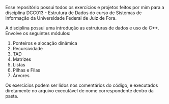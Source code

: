 Esse repositório possui todos os exercícios e projetos feitos por mim para a disciplina DCC013 - Estrutura de Dados do curso de Sistemas de Informação da Universidade Federal de Juiz de Fora.

A disciplina possui uma introdução as estruturas de dados e uso de C++.
Envolve os seguintes módulos:
1. Ponteiros e alocação dinâmica
2. Recursividade
3. TAD
4. Matrizes
5. Listas
6. Pilhas e Filas
7. Árvores

Os exercícios podem ser lidos nos comentários do código, e executados diretamente no arquivo executável de nome correspondente dentro da pasta.
